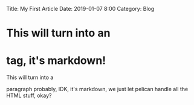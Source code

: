 Title: My First Article
Date: 2019-01-07 8:00
Category: Blog

# This will turn into an <h1> tag, it's markdown!

This will turn into a <p> paragraph probably, IDK, it's markdown, we just let
pelican handle all the HTML stuff, okay?
